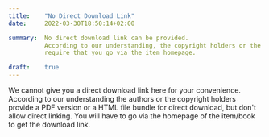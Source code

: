 ```yaml
---
title:    "No Direct Download Link"
date:     2022-03-30T18:50:14+02:00

summary:  No direct download link can be provided.
          According to our understanding, the copyright holders or the authors
          require that you go via the item homepage.

draft:    true
---
```


We cannot give you a direct download link here for your
convenience. According to our understanding the authors or the
copyright holders provide a PDF version or a HTML file bundle for
direct download, but don't allow direct linking. You will have to go
via the homepage of the item/book to get the download link.

